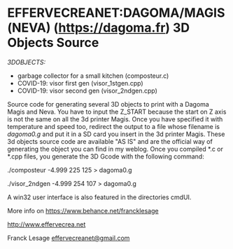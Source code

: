 # EFFERVECREANET:DAGOMA/MAGIS(NEVA) (https://dagoma.fr) 3D Objects Source

_3DOBJECTS:_
-	garbage collector for a small kitchen (composteur.c)
-	COVID-19: visor first gen (visor_1stgen.cpp)
-	COVID-19: visor second gen (visor_2ndgen.cpp)

Source code for generating several 3D objects to print with a Dagoma Magis and Neva.
You have to input the Z_START because the start on Z axis is not the same on all the 3d printer Magis.
Once you have specified it with temperature and speed too, redirect the output to a file whose filename
is *dagoma0.g* and put it in a SD card you insert in the 3d printer Magis. These 3d objects source code
are available "AS IS" and are the official way of generating the object you can find in my weblog. Once
you compiled *.c or *.cpp files, you generate the 3D Gcode with the following command:

./composteur -4.999 225 125 > dagoma0.g

./visor_2ndgen -4.999 254 107 > dagoma0.g

A win32 user interface is also featured in the directories cmdUI.

More info on https://www.behance.net/francklesage

http://www.effervecrea.net

Franck Lesage
effervecreanet@gmail.com
